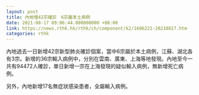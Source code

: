 ```yaml
---
layout: post
title: 內地增42宗確診　6宗屬本土病例
date: 2021-08-17 09:06:44.000000000 +08:00
link: https://news.rthk.hk/rthk/ch/component/k2/1606221-20210817.htm
categories: rthk
---
```


內地過去一日新增42宗新型肺炎確診個案，當中6宗屬於本土病例，江蘇、湖北各有3宗。新增的36宗輸入病例中，分別在雲南、廣東、上海等地發現。內地至今一共有94472人確診，單日新增一宗在上海發現的疑似輸入病例，無新增死亡病例。

另外，內地新增17名無症狀感染患者，全屬輸入病例。
